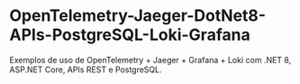 # OpenTelemetry-Jaeger-DotNet8-APIs-PostgreSQL-Loki-Grafana
Exemplos de uso de OpenTelemetry + Jaeger + Grafana + Loki com .NET 8, ASP.NET Core, APIs REST e PostgreSQL.
